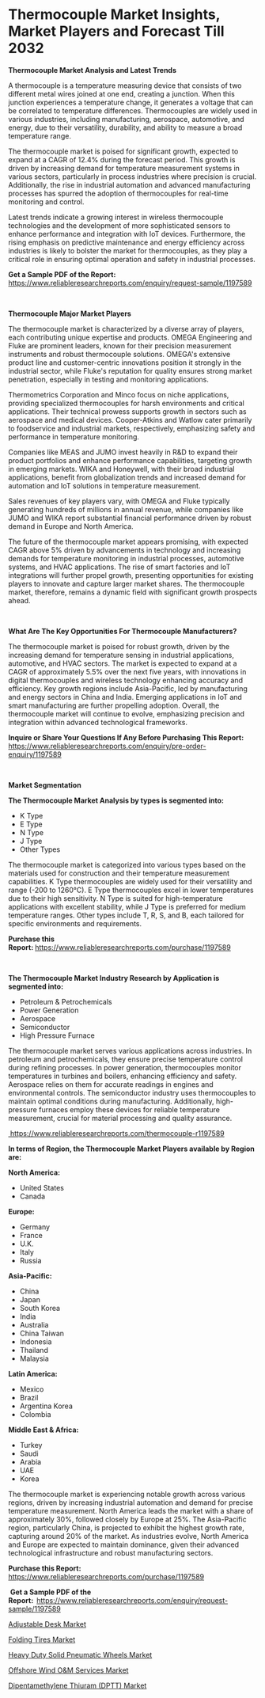 <p><h1>Thermocouple Market Insights, Market Players and Forecast Till 2032</h1></p><p><strong>Thermocouple Market Analysis and Latest Trends</strong></p>
<p><p>A thermocouple is a temperature measuring device that consists of two different metal wires joined at one end, creating a junction. When this junction experiences a temperature change, it generates a voltage that can be correlated to temperature differences. Thermocouples are widely used in various industries, including manufacturing, aerospace, automotive, and energy, due to their versatility, durability, and ability to measure a broad temperature range.</p><p>The thermocouple market is poised for significant growth, expected to expand at a CAGR of 12.4% during the forecast period. This growth is driven by increasing demand for temperature measurement systems in various sectors, particularly in process industries where precision is crucial. Additionally, the rise in industrial automation and advanced manufacturing processes has spurred the adoption of thermocouples for real-time monitoring and control.</p><p>Latest trends indicate a growing interest in wireless thermocouple technologies and the development of more sophisticated sensors to enhance performance and integration with IoT devices. Furthermore, the rising emphasis on predictive maintenance and energy efficiency across industries is likely to bolster the market for thermocouples, as they play a critical role in ensuring optimal operation and safety in industrial processes.</p></p>
<p><strong>Get a Sample PDF of the Report:&nbsp;</strong> <a href="https://www.reliableresearchreports.com/enquiry/request-sample/1197589?utm_campaign=31&utm_medium=2&utm_source=Github&utm_content=ia&utm_term=30012025&utm_id=thermocouple">https://www.reliableresearchreports.com/enquiry/request-sample/1197589</a></p>
<p>&nbsp;</p>
<p><strong>Thermocouple Major Market Players</strong></p>
<p><p>The thermocouple market is characterized by a diverse array of players, each contributing unique expertise and products. OMEGA Engineering and Fluke are prominent leaders, known for their precision measurement instruments and robust thermocouple solutions. OMEGA's extensive product line and customer-centric innovations position it strongly in the industrial sector, while Fluke's reputation for quality ensures strong market penetration, especially in testing and monitoring applications.</p><p>Thermometrics Corporation and Minco focus on niche applications, providing specialized thermocouples for harsh environments and critical applications. Their technical prowess supports growth in sectors such as aerospace and medical devices. Cooper-Atkins and Watlow cater primarily to foodservice and industrial markets, respectively, emphasizing safety and performance in temperature monitoring.</p><p>Companies like MEAS and JUMO invest heavily in R&D to expand their product portfolios and enhance performance capabilities, targeting growth in emerging markets. WIKA and Honeywell, with their broad industrial applications, benefit from globalization trends and increased demand for automation and IoT solutions in temperature measurement.</p><p>Sales revenues of key players vary, with OMEGA and Fluke typically generating hundreds of millions in annual revenue, while companies like JUMO and WIKA report substantial financial performance driven by robust demand in Europe and North America.</p><p>The future of the thermocouple market appears promising, with expected CAGR above 5% driven by advancements in technology and increasing demands for temperature monitoring in industrial processes, automotive systems, and HVAC applications. The rise of smart factories and IoT integrations will further propel growth, presenting opportunities for existing players to innovate and capture larger market shares. The thermocouple market, therefore, remains a dynamic field with significant growth prospects ahead.</p></p>
<p>&nbsp;</p>
<p><strong>What Are The Key Opportunities For Thermocouple Manufacturers?</strong></p>
<p><p>The thermocouple market is poised for robust growth, driven by the increasing demand for temperature sensing in industrial applications, automotive, and HVAC sectors. The market is expected to expand at a CAGR of approximately 5.5% over the next five years, with innovations in digital thermocouples and wireless technology enhancing accuracy and efficiency. Key growth regions include Asia-Pacific, led by manufacturing and energy sectors in China and India. Emerging applications in IoT and smart manufacturing are further propelling adoption. Overall, the thermocouple market will continue to evolve, emphasizing precision and integration within advanced technological frameworks.</p></p>
<p><strong>Inquire or Share Your Questions If Any Before Purchasing This Report:</strong> <a href="https://www.reliableresearchreports.com/enquiry/pre-order-enquiry/1197589?utm_campaign=31&utm_medium=2&utm_source=Github&utm_content=ia&utm_term=30012025&utm_id=thermocouple">https://www.reliableresearchreports.com/enquiry/pre-order-enquiry/1197589</a></p>
<p>&nbsp;</p>
<p><strong>Market Segmentation</strong></p>
<p><strong>The Thermocouple Market Analysis by types is segmented into:</strong></p>
<p><ul><li>K Type</li><li>E Type</li><li>N Type</li><li>J Type</li><li>Other Types</li></ul></p>
<p><p>The thermocouple market is categorized into various types based on the materials used for construction and their temperature measurement capabilities. K Type thermocouples are widely used for their versatility and range (-200 to 1260°C). E Type thermocouples excel in lower temperatures due to their high sensitivity. N Type is suited for high-temperature applications with excellent stability, while J Type is preferred for medium temperature ranges. Other types include T, R, S, and B, each tailored for specific environments and requirements.</p></p>
<p><strong>Purchase this Report:&nbsp;</strong><a href="https://www.reliableresearchreports.com/purchase/1197589?utm_campaign=31&utm_medium=2&utm_source=Github&utm_content=ia&utm_term=30012025&utm_id=thermocouple">https://www.reliableresearchreports.com/purchase/1197589</a></p>
<p>&nbsp;</p>
<p><strong>The Thermocouple Market Industry Research by Application is segmented into:</strong></p>
<p><ul><li>Petroleum & Petrochemicals</li><li>Power Generation</li><li>Aerospace</li><li>Semiconductor</li><li>High Pressure Furnace</li></ul></p>
<p><p>The thermocouple market serves various applications across industries. In petroleum and petrochemicals, they ensure precise temperature control during refining processes. In power generation, thermocouples monitor temperatures in turbines and boilers, enhancing efficiency and safety. Aerospace relies on them for accurate readings in engines and environmental controls. The semiconductor industry uses thermocouples to maintain optimal conditions during manufacturing. Additionally, high-pressure furnaces employ these devices for reliable temperature measurement, crucial for material processing and quality assurance.</p></p>
<p><a href="https://www.reliableresearchreports.com/thermocouple-r1197589?utm_campaign=31&utm_medium=2&utm_source=Github&utm_content=ia&utm_term=30012025&utm_id=thermocouple">&nbsp;https://www.reliableresearchreports.com/thermocouple-r1197589</a></p>
<p><strong>In terms of Region, the Thermocouple Market Players available by Region are:</strong></p>
<p>
    <p> <strong> North America: </strong>
        <ul>
            <li>United States</li>
            <li>Canada</li>
        </ul>
        </p> 
    <p> <strong> Europe: </strong>
        <ul>
            <li>Germany</li>
            <li>France</li>
            <li>U.K.</li>
            <li>Italy</li>
            <li>Russia</li>
        </ul>
        </p> 
    <p> <strong> Asia-Pacific: </strong>
        <ul>
            <li>China</li>
            <li>Japan</li>
            <li>South Korea</li>
            <li>India</li>
            <li>Australia</li>
            <li>China Taiwan</li>
            <li>Indonesia</li>
            <li>Thailand</li>
            <li>Malaysia</li>
        </ul>
        </p> 
    <p> <strong> Latin America: </strong>
        <ul>
            <li>Mexico</li>
            <li>Brazil</li>
            <li>Argentina Korea</li>
            <li>Colombia</li>
        </ul>
        </p> 
    <p> <strong> Middle East & Africa: </strong>
        <ul>
            <li>Turkey</li>
            <li>Saudi</li>
            <li>Arabia</li>
            <li>UAE</li>
            <li>Korea</li>
        </ul>
    </p>
    </p>
<p><p>The thermocouple market is experiencing notable growth across various regions, driven by increasing industrial automation and demand for precise temperature measurement. North America leads the market with a share of approximately 30%, followed closely by Europe at 25%. The Asia-Pacific region, particularly China, is projected to exhibit the highest growth rate, capturing around 20% of the market. As industries evolve, North America and Europe are expected to maintain dominance, given their advanced technological infrastructure and robust manufacturing sectors.</p></p>
<p><strong>Purchase this Report: </strong><a href="https://www.reliableresearchreports.com/purchase/1197589?utm_campaign=31&utm_medium=2&utm_source=Github&utm_content=ia&utm_term=30012025&utm_id=thermocouple">https://www.reliableresearchreports.com/purchase/1197589</a></p>
<p>&nbsp;<strong>Get a Sample PDF of the Report:&nbsp;&nbsp;</strong><a href="https://www.reliableresearchreports.com/enquiry/request-sample/1197589?utm_campaign=31&utm_medium=2&utm_source=Github&utm_content=ia&utm_term=30012025&utm_id=thermocouple">https://www.reliableresearchreports.com/enquiry/request-sample/1197589</a></p>
<p><strong></strong></p>
<p><p><a href="https://www.linkedin.com/pulse/adjustable-desk-market-analysis-report-2025-2032-size-growing-d4xye?utm_campaign=31&utm_medium=2&utm_source=Github&utm_content=ia&utm_term=30012025&utm_id=thermocouple">Adjustable Desk Market</a></p><p><a href="https://github.com/jamastodola515/Market-Research-Report-List-1/blob/main/folding-tires-market.md?utm_campaign=31&utm_medium=2&utm_source=Github&utm_content=ia&utm_term=30012025&utm_id=thermocouple">Folding Tires Market</a></p><p><a href="https://github.com/organophelia8282/Market-Research-Report-List-1/blob/main/heavy-duty-solid-pneumatic-wheels-market.md?utm_campaign=31&utm_medium=2&utm_source=Github&utm_content=ia&utm_term=30012025&utm_id=thermocouple">Heavy Duty Solid Pneumatic Wheels Market</a></p><p><a href="https://www.linkedin.com/pulse/offshore-wind-om-services-market-report-insights-from-industry-pvqmc?utm_campaign=31&utm_medium=2&utm_source=Github&utm_content=ia&utm_term=30012025&utm_id=thermocouple">Offshore Wind O&M Services Market</a></p><p><a href="https://www.linkedin.com/pulse/dipentamethylene-thiuram-dptt-market-indicators-size-nykce?utm_campaign=31&utm_medium=2&utm_source=Github&utm_content=ia&utm_term=30012025&utm_id=thermocouple">Dipentamethylene Thiuram (DPTT) Market</a></p></p>